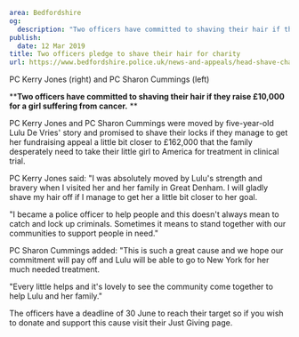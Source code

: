 ```yaml
area: Bedfordshire
og:
  description: "Two officers have committed to shaving their hair if they raise \xA310,000 for a girl suffering from cancer."
publish:
  date: 12 Mar 2019
title: Two officers pledge to shave their hair for charity
url: https://www.bedfordshire.police.uk/news-and-appeals/head-shave-charity-march19
```

PC Kerry Jones (right) and PC Sharon Cummings (left)

****Two officers have committed to shaving their hair if they raise £10,000 for a girl suffering from cancer.** **

PC Kerry Jones and PC Sharon Cummings were moved by five-year-old Lulu De Vries' story and promised to shave their locks if they manage to get her fundraising appeal a little bit closer to £162,000 that the family desperately need to take their little girl to America for treatment in clinical trial.

PC Kerry Jones said: "I was absolutely moved by Lulu's strength and bravery when I visited her and her family in Great Denham. I will gladly shave my hair off if I manage to get her a little bit closer to her goal.

"I became a police officer to help people and this doesn't always mean to catch and lock up criminals. Sometimes it means to stand together with our communities to support people in need."

PC Sharon Cummings added: "This is such a great cause and we hope our commitment will pay off and Lulu will be able to go to New York for her much needed treatment.

"Every little helps and it's lovely to see the community come together to help Lulu and her family."

The officers have a deadline of 30 June to reach their target so if you wish to donate and support this cause visit their Just Giving page.
